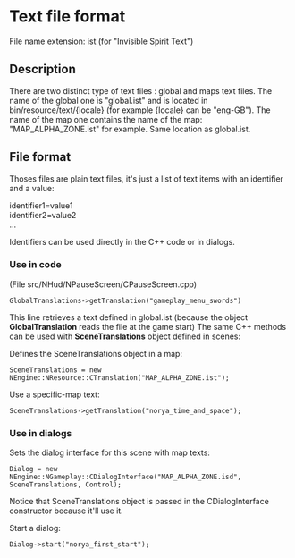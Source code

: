 Text file format
================

File name extension: ist (for "Invisible Spirit Text")

Description
-----------

There are two distinct type of text files : global and maps text files.
The name of the global one is "global.ist" and is located in bin/resource/text/{locale} (for example {locale} can be "eng-GB").
The name of the map one contains the name of the map: "MAP_ALPHA_ZONE.ist" for example. Same location as global.ist.

File format
-----------

Thoses files are plain text files, it's just a list of text items with an identifier and a value:

identifier1=value1  
identifier2=value2  
...

Identifiers can be used directly in the C++ code or in dialogs.

### Use in code

(File src/NHud/NPauseScreen/CPauseScreen.cpp)

`GlobalTranslations->getTranslation("gameplay_menu_swords")`

This line retrieves a text defined in global.ist (because the object **GlobalTranslation** reads the file at the game start)
The same C++ methods can be used with **SceneTranslations** object defined in scenes:

Defines the SceneTranslations object in a map:

`SceneTranslations = new NEngine::NResource::CTranslation("MAP_ALPHA_ZONE.ist");`

Use a specific-map text:

`SceneTranslations->getTranslation("norya_time_and_space");`

### Use in dialogs

Sets the dialog interface for this scene with map texts:

`Dialog = new NEngine::NGameplay::CDialogInterface("MAP_ALPHA_ZONE.isd", SceneTranslations, Control);`

Notice that SceneTranslations object is passed in the CDialogInterface constructor because it'll use it.

Start a dialog:

`Dialog->start("norya_first_start");`